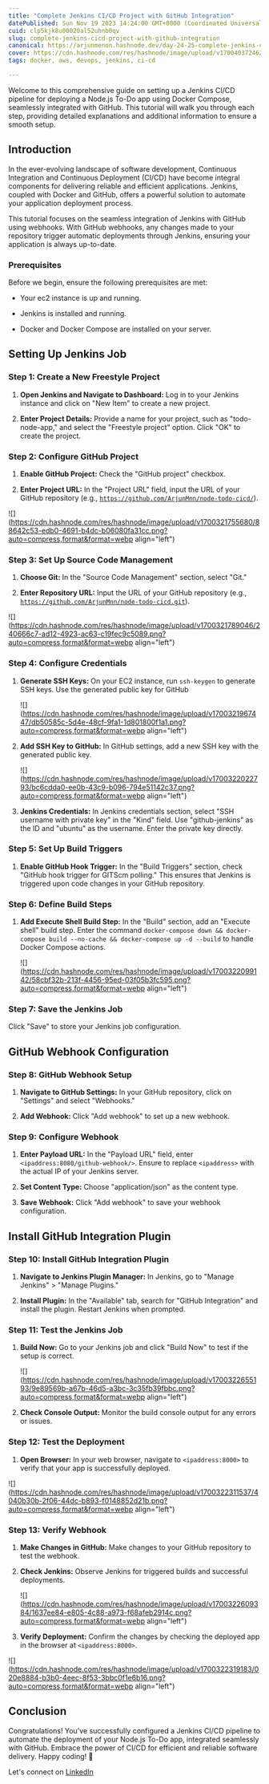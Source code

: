 ```yaml
---
title: "Complete Jenkins CI/CD Project with GitHub Integration"
datePublished: Sun Nov 19 2023 14:24:00 GMT+0000 (Coordinated Universal Time)
cuid: clp5kjk8u00020al52uhnb0qv
slug: complete-jenkins-cicd-project-with-github-integration
canonical: https://arjunmenon.hashnode.dev/day-24-25-complete-jenkins-cicd-project
cover: https://cdn.hashnode.com/res/hashnode/image/upload/v1700403724627/8ba8f7be-385e-43b9-8200-188b766f238b.png
tags: docker, aws, devops, jenkins, ci-cd

---
```


Welcome to this comprehensive guide on setting up a Jenkins CI/CD pipeline for deploying a Node.js To-Do app using Docker Compose, seamlessly integrated with GitHub. This tutorial will walk you through each step, providing detailed explanations and additional information to ensure a smooth setup.

## Introduction

In the ever-evolving landscape of software development, Continuous Integration and Continuous Deployment (CI/CD) have become integral components for delivering reliable and efficient applications. Jenkins, coupled with Docker and GitHub, offers a powerful solution to automate your application deployment process.

This tutorial focuses on the seamless integration of Jenkins with GitHub using webhooks. With GitHub webhooks, any changes made to your repository trigger automatic deployments through Jenkins, ensuring your application is always up-to-date.

### Prerequisites

Before we begin, ensure the following prerequisites are met:

* Your ec2 instance is up and running.
    
* Jenkins is installed and running.
    
* Docker and Docker Compose are installed on your server.
    

## Setting Up Jenkins Job

### Step 1: Create a New Freestyle Project

1. **Open Jenkins and Navigate to Dashboard:** Log in to your Jenkins instance and click on "New Item" to create a new project.
    
2. **Enter Project Details:** Provide a name for your project, such as "todo-node-app," and select the "Freestyle project" option. Click "OK" to create the project.
    

### Step 2: Configure GitHub Project

1. **Enable GitHub Project:** Check the "GitHub project" checkbox.
    
2. **Enter Project URL:** In the "Project URL" field, input the URL of your GitHub repository (e.g., [`https://github.com/ArjunMnn/node-todo-cicd/`](https://arjunmenon.hashnode.dev/day-24-25-complete-jenkins-cicd-project#heading-introduction)).
    

![](https://cdn.hashnode.com/res/hashnode/image/upload/v1700321755680/88642c53-edb0-4691-b4dc-b06080fa31cc.png?auto=compress,format&format=webp align="left")

### Step 3: Set Up Source Code Management

1. **Choose Git:** In the "Source Code Management" section, select "Git."
    
2. **Enter Repository URL:** Input the URL of your GitHub repository (e.g., [`https://github.com/ArjunMnn/node-todo-cicd.git`](https://arjunmenon.hashnode.dev/day-24-25-complete-jenkins-cicd-project#heading-introduction)).
    

![](https://cdn.hashnode.com/res/hashnode/image/upload/v1700321789046/240666c7-ad12-4923-ac63-c19fec9c5089.png?auto=compress,format&format=webp align="left")

### Step 4: Configure Credentials

1. **Generate SSH Keys:** On your EC2 instance, run `ssh-keygen` to generate SSH keys. Use the generated public key for GitHub
    
    ![](https://cdn.hashnode.com/res/hashnode/image/upload/v1700321967447/db50585c-5d4e-48cf-9fa1-1d801800f1a1.png?auto=compress,format&format=webp align="left")
    
2. **Add SSH Key to GitHub:** In GitHub settings, add a new SSH key with the generated public key.
    
    ![](https://cdn.hashnode.com/res/hashnode/image/upload/v1700322022793/bc6cdda0-ee0b-43c9-b096-794e51142c37.png?auto=compress,format&format=webp align="left")
    
3. **Jenkins Credentials:** In Jenkins credentials section, select "SSH username with private key" in the "Kind" field. Use "github-jenkins" as the ID and "ubuntu" as the username. Enter the private key directly.
    

### Step 5: Set Up Build Triggers

1. **Enable GitHub Hook Trigger:** In the "Build Triggers" section, check "GitHub hook trigger for GITScm polling." This ensures that Jenkins is triggered upon code changes in your GitHub repository.
    

### Step 6: Define Build Steps

1. **Add Execute Shell Build Step:** In the "Build" section, add an "Execute shell" build step. Enter the command `docker-compose down && docker-compose build --no-cache && docker-compose up -d --build` to handle Docker Compose actions.
    
    ![](https://cdn.hashnode.com/res/hashnode/image/upload/v1700322099142/58cbf32b-213f-4456-95ed-03f05b3fc595.png?auto=compress,format&format=webp align="left")
    

### Step 7: Save the Jenkins Job

Click "Save" to store your Jenkins job configuration.

## GitHub Webhook Configuration

### Step 8: GitHub Webhook Setup

1. **Navigate to GitHub Settings:** In your GitHub repository, click on "Settings" and select "Webhooks."
    
2. **Add Webhook:** Click "Add webhook" to set up a new webhook.
    

### Step 9: Configure Webhook

1. **Enter Payload URL:** In the "Payload URL" field, enter `<ipaddress:8080/github-webhook/>`. Ensure to replace `<ipaddress>` with the actual IP of your Jenkins server.
    
2. **Set Content Type:** Choose "application/json" as the content type.
    
3. **Save Webhook:** Click "Add webhook" to save your webhook configuration.
    

## Install GitHub Integration Plugin

### Step 10: Install GitHub Integration Plugin

1. **Navigate to Jenkins Plugin Manager:** In Jenkins, go to "Manage Jenkins" &gt; "Manage Plugins."
    
2. **Install Plugin:** In the "Available" tab, search for "GitHub Integration" and install the plugin. Restart Jenkins when prompted.
    

### Step 11: Test the Jenkins Job

1. **Build Now:** Go to your Jenkins job and click "Build Now" to test if the setup is correct.
    
    ![](https://cdn.hashnode.com/res/hashnode/image/upload/v1700322655193/9e89569b-a67b-46d5-a3bc-3c35fb39fbbc.png?auto=compress,format&format=webp align="left")
    
2. **Check Console Output:** Monitor the build console output for any errors or issues.
    

### Step 12: Test the Deployment

1. **Open Browser:** In your web browser, navigate to `<ipaddress:8000>` to verify that your app is successfully deployed.
    

![](https://cdn.hashnode.com/res/hashnode/image/upload/v1700322311537/4040b30b-2f06-44dc-b893-f0148852d21b.png?auto=compress,format&format=webp align="left")

### Step 13: Verify Webhook

1. **Make Changes in GitHub:** Make changes to your GitHub repository to test the webhook.
    
2. **Check Jenkins:** Observe Jenkins for triggered builds and successful deployments.
    
    ![](https://cdn.hashnode.com/res/hashnode/image/upload/v1700322609384/1637ee84-e805-4c88-a973-f68afeb2914c.png?auto=compress,format&format=webp align="left")
    
3. **Verify Deployment:** Confirm the changes by checking the deployed app in the browser at `<ipaddress:8000>`.
    

![](https://cdn.hashnode.com/res/hashnode/image/upload/v1700322319183/020e8884-b3b0-4eec-8f53-3bbc0f1e6b16.png?auto=compress,format&format=webp align="left")

## Conclusion

Congratulations! You've successfully configured a Jenkins CI/CD pipeline to automate the deployment of your Node.js To-Do app, integrated seamlessly with GitHub. Embrace the power of CI/CD for efficient and reliable software delivery. Happy coding! 🎉

Let's connect on [LinkedIn](https://www.linkedin.com/in/arjunmenon-devops/)